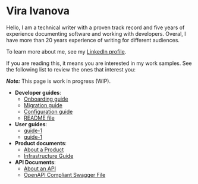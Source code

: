 #  Vira Ivanova

Hello, I am a technical writer with a proven track record and five years of experience documenting software and working with developers. Overal, I have more than 20 years experience of writing for different audiences. 

To learn more about me, see my [LinkedIn profile](https://www.linkedin.com/in/vira-ivanova-multi/).

If you are reading this, it means you are interested in my work samples. See the following list to review the ones that interest you:

**_Note:_**  This page is work in progress (WIP).

- **Developer guides**:
  - [Onboarding guide](#link)
  - [Migration guide](#link)
  - [Configuration guide](#link)
  - [README file](#link)
- **User guides**:
  - [guide-1](#link)
  - [guide-1](#link)
- **Product documents**:
  - [About a Product](#link)
  - [Infrastructure Guide](#link)
- **API Documents**:
  - [About an API](#link)
  - [OpenAPI Compliant Swagger File](#link)


